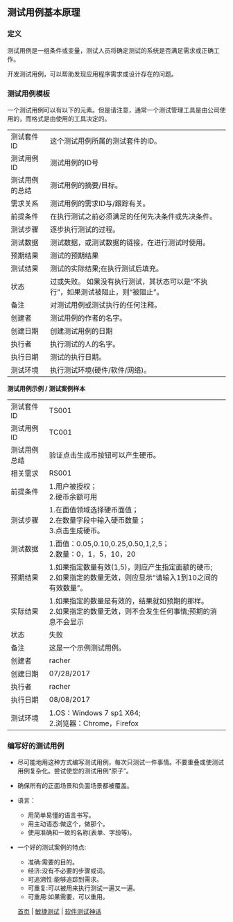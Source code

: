 ## 测试用例基本原理

### 定义

测试用例是一组条件或变量，测试人员将确定测试的系统是否满足需求或正确工作。

开发测试用例，可以帮助发现应用程序需求或设计存在的问题。

### 测试用例模板

一个测试用例可以有以下的元素。但是请注意，通常一个测试管理工具是由公司使用的，而格式是由使用的工具决定的。

|                 |                       | 
|-----------------|-----------------------|
|测试套件ID|这个测试用例所属的测试套件的ID。 |
|测试用例ID|测试用例的ID号|
|测试用例的总结|测试用例的摘要/目标。|
|需求关系|测试用例的需求ID与/跟踪有关。|
|前提条件|在执行测试之前必须满足的任何先决条件或先决条件。|
|测试步骤|逐步执行测试的过程。|
|测试数据|测试数据，或测试数据的链接，在进行测试时使用。|
|预期结果|测试的预期结果|
|测试结果|测试的实际结果;在执行测试后填充。|
|状态|过或失败。 如果没有执行测试，其状态可以是“不执行”，如果测试被阻止，则“被阻止”。|
|备注|对测试用例或测试执行的任何注释。|
|创建者|测试用例的作者的名字。|
|创建日期|创建测试用例的日期|
|执行者|执行测试的人的名字。|
|执行日期|测试的执行日期。|
|测试环境|执行测试环境(硬件/软件/网络)。|

**测试用例示例 / 测试案例样本**

|                 |                       | 
|-----------------|-----------------------|
|测试套件ID|TS001 |
|测试用例ID|TC001|
|测试用例总结|验证点击生成币按钮可以产生硬币。|
|相关需求|RS001|
|前提条件|1.用户被授权； </br>2.硬币余额可用 |
|测试步骤|1.在面值领域选择硬币面值；</br>2.在数量字段中输入硬币数量；</br>3.点击生成硬币。|
|测试数据|1.面值：0.05,0.10,0.25,0.50,1,2,5；</br>2.数量：0，1，5，10，20|
|预期结果|1.如果指定数量有效(1,5)，则应产生指定面额的硬币;</br>2.如果指定的数量无效，则应显示“请输入1到10之间的有效数量”。|
|实际结果|1.如果指定的数量是有效的，结果就如预期的那样。</br>2.如果指定的数量无效，则不会发生任何事情;预期的消息不会显示|
|状态|失败|
|备注|这是一个示例测试用例。|
|创建者|racher|
|创建日期|07/28/2017|
|执行者|racher|
|执行日期|08/08/2017|
|测试环境|1.OS：Windows 7 sp1 X64;</br>2.浏览器：Chrome，Firefox|


### 编写好的测试用例

* 尽可能地用这种方式编写测试用例，每次只测试一件事情。不要重叠或使测试用例复杂化。尝试使您的测试用例“原子”。

* 确保所有的正面场景和负面场景都被覆盖。


* 语言：
	- 用简单易懂的语言书写。
	- 用主动语态:做这个，做那个。
	- 使用准确和一致的名称(表单、字段等)。
* 一个好的测试案例的特点:
	- 准确:需要的目的。
	- 经济:没有不必要的步骤或词。
	- 可追溯性:能够追踪到需求。
	- 可重复:可以被用来执行测试一遍又一遍。
	- 可重用:如果需要，可以重用。
  
  [首页](index.md)  |  [敏捷测试](敏捷测试.md)  |  [软件测试神话](http://www.baidu.com)
